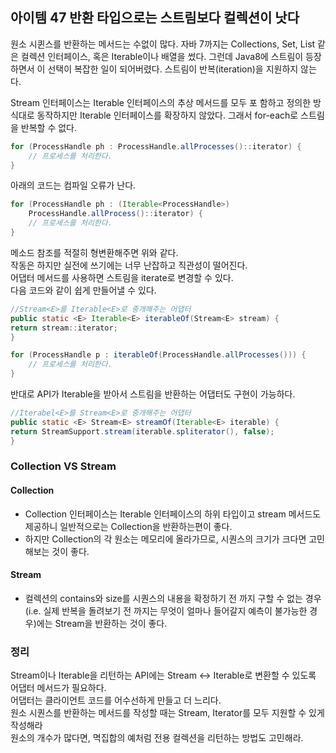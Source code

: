 ## 아이템 47 반환 타입으로는 스트림보다 컬렉션이 낫다

원소 시퀸스를 반환하는 메서드는 수없이 많다. 
자바 7까지는 Collections, Set, List 같은 컬렉션 인터페이스, 혹은 Iterable이나 배열을 썼다.
그런데 Java8에 스트림이 등장하면서 이 선택이 복잡한 일이 되어버렸다. 
스트림이 반복(iteration)을 지원하지 않는다.

Stream 인터페이스는 Iterable 인터페이스의 추상 메서드를 모두 포
함하고 정의한 방식대로 동작하지만 Iterable 인터페이스를 확장하지 않았다.
그래서 for-each로 스트림을 반복할 수 없다.


```java
for (ProcessHandle ph : ProcessHandle.allProcesses()::iterator) {
    // 프로세스를 처리한다.
}
```
아래의 코드는 컴파일 오류가 난다.
```java
for (ProcessHandle ph : (Iterable<ProcessHandle>)
    ProcessHandle.allProcess()::iterator) {
    // 프로세스를 처리한다.
}
```
메소드 참조를 적절히 형변환해주면 위와 같다.<br>
작동은 하지만 실전에 쓰기에는 너무 난잡하고 직관성이 떨어진다.<br>
어댑터 메서드를 사용하면 스트림을 iterate로 변경할 수 있다.<br>
다음 코드와 같이 쉽게 만들어낼 수 있다.

```java
//Stream<E>를 Iterable<E>로 중개해주는 어댑터
public static <E> Iterable<E> iterableOf(Stream<E> stream) {
return stream::iterator;
}

for (ProcessHandle p : iterableOf(ProcessHandle.allProcesses())) {
    // 프로세스를 처리한다.
}
```
반대로 API가 Iterable을 받아서 스트림을 반환하는 어댑터도 구현이 가능하다.
```java
//Iterabel<E>를 Stream<E>로 중개해주는 어댑터
public static <E> Stream<E> streamOf(Iterable<E> iterable) {
return StreamSupport.stream(iterable.spliterator(), false);
}
```

### Collection VS Stream
#### Collection

- Collection 인터페이스는 Iterable 인터페이스의 하위 타입이고 
stream 메서드도 제공하니 일반적으로는 Collection을 반환하는편이 좋다.
- 하지만 Collection의 각 원소는 메모리에 올라가므로, 시퀀스의 크기가 크다면 고민해보는 것이 좋다.
#### Stream
- 컬렉션의 contains와 size를 시퀀스의 내용을 확정하기 전 까지 구할 수 없는 경우(i.e. 실제 반복을 돌려보기 전 까지는 무엇이 얼마나 들어갈지 예측이 불가능한 경우)에는 Stream을 반환하는 것이 좋다.

### 정리
Stream이나 Iterable을 리턴하는 API에는 Stream <-> Iterable로 변환할 수 있도록 어댑터 메서드가 필요하다.<br>
어댑터는 클라이언트 코드를 어수선하게 만들고 더 느리다.<br>
원소 시퀀스를 반환하는 메서드를 작성할 때는 Stream, Iterator를 모두 지원할 수 있게 작성해라<br>
원소의 개수가 많다면, 멱집합의 예처럼 전용 컬렉션을 리턴하는 방법도 고민해라.<br>
